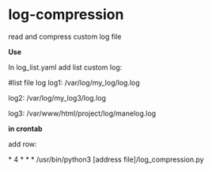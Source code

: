 # log-compression
read and compress custom log file

**Use**

In log_list.yaml add list custom log:

#list file log
log1: /var/log/my_log/log.log

log2: /var/log/my_log3/log.log

log3: /var/www/html/project/log/manelog.log

**in crontab**

add row: 

\* 4 * * * /usr/bin/python3 [address file]/log_compression.py
